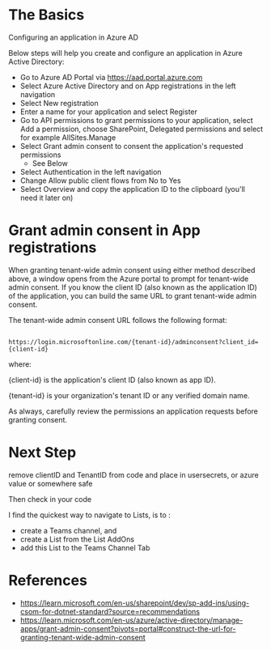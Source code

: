 
# The Basics

Configuring an application in Azure AD

Below steps will help you create and configure an application in Azure Active Directory:

* Go to Azure AD Portal via https://aad.portal.azure.com
* Select Azure Active Directory and on App registrations in the left navigation
* Select New registration
* Enter a name for your application and select Register
* Go to API permissions to grant permissions to your application, select Add a permission, choose SharePoint, Delegated permissions and select for example AllSites.Manage
* Select Grant admin consent to consent the application's requested permissions
	- See Below
* Select Authentication in the left navigation
* Change Allow public client flows from No to Yes
* Select Overview and copy the application ID to the clipboard (you'll need it later on)


# Grant admin consent in App registrations

When granting tenant-wide admin consent using either method described above, a window opens from the Azure portal to prompt for tenant-wide admin consent. 
If you know the client ID (also known as the application ID) of the application, you can build the same URL to grant tenant-wide admin consent.

The tenant-wide admin consent URL follows the following format:

```

https://login.microsoftonline.com/{tenant-id}/adminconsent?client_id={client-id}

```
where:

{client-id} is the application's client ID (also known as app ID).

{tenant-id} is your organization's tenant ID or any verified domain name.

As always, carefully review the permissions an application requests before granting consent.


# Next Step

remove clientID and TenantID from code and place in usersecrets, or azure value or somewhere safe

Then check in your code

I find the quickest way to navigate to Lists, is to :
- create a Teams channel, and 
- create a List from the List AddOns 
- add this List to the Teams Channel Tab

# References

* https://learn.microsoft.com/en-us/sharepoint/dev/sp-add-ins/using-csom-for-dotnet-standard?source=recommendations
* https://learn.microsoft.com/en-us/azure/active-directory/manage-apps/grant-admin-consent?pivots=portal#construct-the-url-for-granting-tenant-wide-admin-consent
